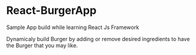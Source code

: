 
# React-BurgerApp
Sample App build while learning  React Js Framework

Dynamicaly build Burger by adding or remove desired ingredients to have the Burger that you may like. 

